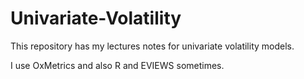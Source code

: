 # Univariate-Volatility

This repository has my lectures notes for univariate volatility models.

I use OxMetrics and also R and EVIEWS sometimes.

